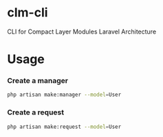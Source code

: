 # clm-cli
 CLI for Compact Layer Modules Laravel Architecture 
# Usage

### Create a manager
```bash
php artisan make:manager --model=User
```
### Create a request
```bash
php artisan make:request --model=User
```